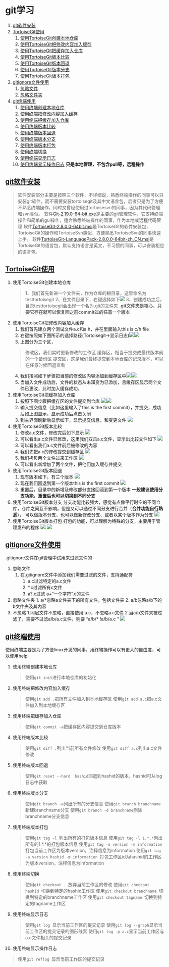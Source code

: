 # git学习<span id="TOCID"></span>
1. [git软件安装](#install)
1. [TortoiseGit使用](#TortoiseGituse)
   1. [使用TortoiseGit创建本地仓库](#TortoiseGitCreate)
   1. [使用TortoiseGit把修改内容加入缓存](#TortoiseGitAdd)
   1. [使用TortoiseGit把缓存加入仓库](#TortoiseGitCommit)
   1. [使用TortoiseGit版本比较](#TortoiseGitCompare)
   1. [使用TortoiseGit版本回退](#TortoiseGitReset)
   1. [使用TortoiseGit版本分支](#TortoiseGitBranch)
   1. [使用TortoiseGit版本打包](#TortoiseGitTag)
1. [gitignore文件使用](#gitignore)
   1. [忽略文件](#ignorefile)
   2. [忽略文件夹](#ignoredir)
1. [git终端使用](#git)
   1. [使用终端创建本地仓库](#GitCreate)
   1. [使用终端把修改内容加入缓存](#GitAdd)
   1. [使用终端把缓存加入仓库](#GitCommit)
   1. [使用终端版本比较](#GitCompare)
   1. [使用终端版本回退](#GitReset)
   1. [使用终端版本分支](#GitBranch)
   1. [使用终端版本打包](#GitTag)
   1. [使用终端切换](#GitCheck)
   1. [使用终端显示日志](#GitLog)
   1. [使用终端显示操作日志](#GitReflog)
**只是本地管理，不包含pull等，远程操作**
## <span id="install"></span>[git软件安装](#TOCID)
> 软件安装部分主要是按照三个软件，不详细说，熟悉终端操作的同事可以只安装git软件，而不需要安装tortoisegit及其中文语言包，后者只是为了方便不熟悉终端操作，同时又曾经使用过tortoisesvn的同事，因为其代码管理和svn类似。
> 软件[Git-2.19.0-64-bit.exe](https://git-scm.com/download)是主要的git管理软件，它支持终端操作和简单的gui操作，适合熟悉终端操作的同事，作为本地或远程代码管理
> 软件[TortoiseGit-2.8.0.0-64bit.msi](https://tortoisegit.org/download/)是TortoiseGit的软件安装包，TortoiseGit的操作和TortoiseSvn类似，方便熟悉TortoiseSvn的同事快速上手。
> 软件[TortoiseGit-LanguagePack-2.8.0.0-64bit-zh_CN.msi](https://tortoisegit.org/download/)是TortoiseGit的语言包，默认支持语言是英文，不习惯的同事，可以安装相应的语言包。

## <span id="TortoiseGituse"></span>[TortoiseGit使用](#TOCID)
1. 使用TortoiseGit创建本地仓库<span id="TortoiseGitCreate"></span>
	> 1、我们首先新进一个文件夹，作为仓库的根目录，这里命名为testtortoisegit
	2、在文件目录下，右键选择如下![](pic/05/Tortoisegitcrea1.png)
    3、创建成功之后，目录testtortoisegit会出现一个名为.git的文件夹 
    **.git文件夹是核心，只要它存在就可以恢复回之前commit过的任意一个版本**
2. 使用TortoiseGit把修改内容加入缓存<span id="TortoiseGitAdd"></span>
   1. 我们首先建立两个测试文件a.c和a.h，并在里面输入this is c/h file
   2. 右键按照如下图所示的选择路径(Tortoisegit->显示日志)![](pic/05/Tortoisegitadd1.png)![](pic/05/Tortoisegitadd2.png)
   3. 上图分为三个区，
    > 修改区，我们实时更新修改的工作区
    缓存区，相当于提交成最终版本前的一个备份区
    提交区，这是我们最终提交到本地仓库的记录版本，可以在任意时候回退查看
    4. 我们按照如下步骤把当前的修改区内容添加到缓存区中![](pic/05/Tortoisegitadd3.png)![](pic/05/Tortoisegitadd4.png)
    5. 当加入文件成功后，文件的状态从未知变为已添加，且缓存区显示两个文件已更改，此时加入缓存成功。
3. 使用TortoiseGit把缓存加入仓库<span id="TortoiseGitCommit"></span>
   1. 按照下图步骤把缓存区的文件提交到仓库 ![](pic/05/Tortoisegitcommit1.png)![](pic/05/Tortoisegitcommit2.png)
   2. 输入提交信息（比如这里输入了this is the first commit），并提交，成功后如上图显示，显示成功后点击关闭
   3. 到主界面刷新后显示如下，显示提交信息，和变更文件 ![](pic/05/Tortoisegitcommit3.png)
4. 使用TortoiseGit版本比较<span id="TortoiseGitCompare"></span>
   1. 修改a.c文件，修改完后如下显示 ![](pic/05/Tortoisegitcompare1.png)
   2. 可以看出a.c文件已修改，这里我们双击a.c文件，显示出比较文件如下 ![](pic/05/Tortoisegitcompare2.png)
   3. 可以看出我们a.c文件前后被修改的内容
   4. 我们先把a.c的修改提交到缓存区  ![](pic/05/Tortoisegitcompare3.png)
   5. 我们拷贝两个文件过来工作区 ![](pic/05/Tortoisegitcompare4.png)
   6. 可以看出新增加了两个文件，把他们加入缓存并提交 
5. 使用TortoiseGit版本回退<span id="TortoiseGitReset"></span>
   1. 现有版本如下，有三个版本 ![](pic/05/Tortoisegitreset1.png)
   2. 现在我们回退到第一个版本this is the first commit ![](pic/05/Tortoisegitreset3.png)
   3. 重置后，目录中的新增及修改部分直接回滚到第一个版本
   **一般建议使用分支功能，重置后也可以切换到不同分支**
6. 使用TortoiseGit版本分支<span id="TortoiseGitBranch"></span>
   分支功能比较强大，感觉有点像平行时空的不同仓库，仓库之间互不影响，但是又可以通过不同分支进行合并（**合并功能自行熟悉**），
   可以做版本分支、也可以做新修改分支、或者以某个版本作为分支
   ![](pic/05/Tortoisegitbranch1.png)
7. 使用TortoiseGit版本打包<span id="TortoiseGitTag"></span>
   打包的功能，可以理解为特殊的分支，主要用于管理发布的程序
   ![](pic/05/Tortoisegittag1.png)
   ![](pic/05/Tortoisegittag2.png)

## <span id="gitignore"></span>[gitignore文件使用](#TOCID)
.gitignore文件在git管理中试用来过滤文件的
1. 忽略文件<span id="ignorefile"></span>
   1. 在.gitignore文件中添加我们需要过滤的文件，支持通配符
        1. a.c过滤特定的a.c文件
        2. *.c过滤所有c文件
        3. a?.c过滤 a+“一个字符”.c的文件
2. 忽略文件夹<span id="ignoredir"></span>
        1. a/*忽略a文件夹下的所有文件，包括文件夹
        2. a/b忽略a/b下的b文件夹及其内容
3. 不忽略<span id="ignoredir"></span>
        1.同层文件不忽略，直接使用!a.c，不忽略a.c文件
        2.当a/b文件夹被过滤了，需要不过滤a/b/a.c文件，则要 “a/b/*  !a/b/a.c ”
       ![](pic/05/ignore.png)
        
## <span id="git"></span>[git终端使用](#TOCID)
使用终端主要是为了方便linux开发的同事，用终端操作可以有更大的自由度，可以使用help
1. 使用终端创建本地仓库<span id="GitCreate"></span>
   > 使用```git init```进行本地仓库的初始化
2. 使用终端把修改内容加入缓存<span id="GitAdd"></span>
   > 使用```git add .```把所有文件加入到本地缓存区
   > 使用```git add a.c```把a.c文件加入到本地缓存区
3. 使用终端把缓存加入仓库<span id="GitCommit"></span>
   > 使用```git commit -a```把缓存区内容提交到仓库版本
4. 使用终端版本比较<span id="GitCompare"></span>
   > 使用```git diff .```列出当前所有文件修改
   > 使用```git diff a.c```列出a.c文件修改
5. 使用终端版本回退<span id="GitReset"></span>
   > 使用```git reset --hard  hashid```回退到hashid的版本，hashid可从log日志中获取
6. 使用终端版本分支<span id="GitBranch"></span>
   > 使用```git branch -a```列出所有的分支信息
   > 使用```git branch branchname```新建branchname分支
   > 使用```git branch -d branchname```删除branchname分支信息
7. 使用终端版本打包<span id="GitTag"></span>
   > 使用```git tag -l ```列出所有的打包版本信息
   > 使用```git tag -l 1.*.*```列出所有的1.*.*的打包版本信息
   > 使用```git tag -a version -m information ```打包当前工作区为版本version，注释信息为information
   > 使用```git tag -a version hashid -m information ```打包工作区id为hashid的工作区为版本version，注释信息为information
7. 使用终端切换<span id="GitCheckout"></span>
   > 使用```git checkout . ```放弃当前工作区的修改
   > 使用```git checkout hashid ```切换到特定的hashid工作区
   > 使用```git checkout branchname ```切换到特定的branchname工作区
   > 使用```git checkout tagname ```切换到特定的tagname工作区
8. 使用终端显示日志<span id="GitLog"></span>
   > 使用```git log ```显示当前工作区的提交记录
   > 使用```git log --graph```显示当前工作区的提交记录的图形线索
   > 使用```git log -p a.c```显示当前工作区与a.c文件相关的提交记录
9.  使用终端显示操作日志<span id="GitReflog"></span>
   > 使用```git reflog ```显示当前工作区的提交记录